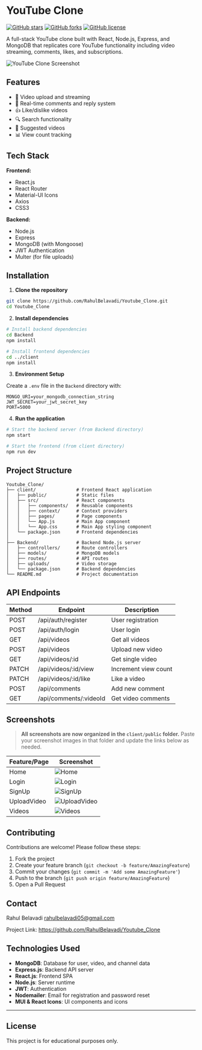 # YouTube Clone

[![GitHub stars](https://img.shields.io/github/stars/RahulBelavadi/Youtube_Clone?style=social)](https://github.com/RahulBelavadi/Youtube_Clone/stargazers)
[![GitHub forks](https://img.shields.io/github/forks/RahulBelavadi/Youtube_Clone?style=social)](https://github.com/RahulBelavadi/Youtube_Clone/network/members)
[![GitHub license](https://img.shields.io/github/license/RahulBelavadi/Youtube_Clone)](https://github.com/RahulBelavadi/Youtube_Clone/blob/main/LICENSE)

A full-stack YouTube clone built with React, Node.js, Express, and MongoDB that replicates core YouTube functionality including video streaming, comments, likes, and subscriptions.

![YouTube Clone Screenshot](client/public/HomePage.png)

## Features

- 🎥 Video upload and streaming
- 💬 Real-time comments and reply system
- 👍 Like/dislike videos
- 🔍 Search functionality
- 🔄 Suggested videos
- 📊 View count tracking

## Tech Stack

**Frontend:**
- React.js
- React Router
- Material-UI Icons
- Axios
- CSS3

**Backend:**
- Node.js
- Express
- MongoDB (with Mongoose)
- JWT Authentication
- Multer (for file uploads)

## Installation

1. **Clone the repository**
```bash
git clone https://github.com/RahulBelavadi/Youtube_Clone.git
cd Youtube_Clone
```

2. **Install dependencies**

```bash
# Install backend dependencies
cd Backend
npm install

# Install frontend dependencies
cd ../client
npm install
```

3. **Environment Setup**

Create a `.env` file in the `Backend` directory with:

```env
MONGO_URI=your_mongodb_connection_string
JWT_SECRET=your_jwt_secret_key
PORT=5000
```

4. **Run the application**

```bash
# Start the backend server (from Backend directory)
npm start

# Start the frontend (from client directory)
npm run dev
```

## Project Structure

```
Youtube_Clone/
├── client/               # Frontend React application
│   ├── public/           # Static files
│   ├── src/              # React components
│   │   ├── components/   # Reusable components
│   │   ├── context/      # Context providers
│   │   ├── pages/        # Page components
│   │   └── App.js        # Main App component
│   │   └── App.css       # Main App styling component
│   └── package.json      # Frontend dependencies
│
├── Backend/              # Backend Node.js server
│   ├── controllers/      # Route controllers
│   ├── models/           # MongoDB models
│   ├── routes/           # API routes
│   ├── uploads/          # Video storage
│   └── package.json      # Backend dependencies
└── README.md             # Project documentation
```

## API Endpoints

| Method | Endpoint                  | Description              |
|--------|---------------------------|--------------------------|
| POST   | /api/auth/register        | User registration        |
| POST   | /api/auth/login           | User login               |
| GET    | /api/videos               | Get all videos           |
| POST   | /api/videos               | Upload new video         |
| GET    | /api/videos/:id           | Get single video         |
| PATCH  | /api/videos/:id/view      | Increment view count     |
| PATCH  | /api/videos/:id/like      | Like a video             |
| POST   | /api/comments             | Add new comment          |
| GET    | /api/comments/:videoId    | Get video comments       |

## Screenshots

> **All screenshots are now organized in the `client/public` folder.**
> Paste your screenshot images in that folder and update the links below as needed.

| Feature/Page | Screenshot |
|--------------|------------|
| Home         | ![Home](client/public/HomePage.png) |
| Login        | ![Login](client/public/Login.png) |
| SignUp       | ![SignUp](client/public/SignUp.png) |
| UploadVideo  | ![UploadVideo](client/public/UploadVideo.png) |
| Videos       | ![Videos](client/public/Videos.png) |

## Contributing

Contributions are welcome! Please follow these steps:

1. Fork the project
2. Create your feature branch (`git checkout -b feature/AmazingFeature`)
3. Commit your changes (`git commit -m 'Add some AmazingFeature'`)
4. Push to the branch (`git push origin feature/AmazingFeature`)
5. Open a Pull Request

## Contact

Rahul Belavadi  rahulbelavadi05@gmail.com

Project Link: https://github.com/RahulBelavadi/Youtube_Clone

## Technologies Used
- **MongoDB**: Database for user, video, and channel data
- **Express.js**: Backend API server
- **React.js**: Frontend SPA
- **Node.js**: Server runtime
- **JWT**: Authentication
- **Nodemailer**: Email for registration and password reset
- **MUI & React Icons**: UI components and icons

---

## License
This project is for educational purposes only.